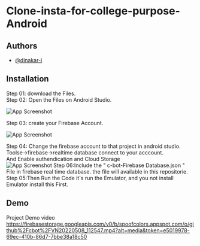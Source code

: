 
# Clone-insta-for-college-purpose-Android


## Authors

- [@dinakar-i](https://github.com/dinakar-i?tab=repositories)


## Installation
Step 01: download the Files.    
Step 02: Open the Files on Android Studio.
    
![App Screenshot](https://firebasestorage.googleapis.com/v0/b/spoofcolors.appspot.com/o/github%2FScreenshot%20(17).png?alt=media&token=eaccdb64-30cc-4d25-93cc-a9975d5e7c10)


Step 03: create your Firebase Account.   


![App Screenshot](https://firebasestorage.googleapis.com/v0/b/spoofcolors.appspot.com/o/github%2Fscreencapture-console-firebase-google-u-0-2022-10-16-10_43_44.png?alt=media&token=1bfc41fc-f465-4e88-8877-14f6a6a27ec5)    

Step 04: Change the firebase account to that project in android studio.     
Toolse->firebase->realtime database connect to your acccount.   
And Enable authendication and Cloud Storage     
![App Screenshot](https://firebasestorage.googleapis.com/v0/b/spoofcolors.appspot.com/o/github%2FScreenshot%20(18)_LI.jpg?alt=media&token=57968540-7164-4c63-96c6-f5a76a0ea263)
Step 06:Include the " c-bot-Firebase Database.json " File in firebase real time database. the file will available in this repositorie.   
Step 05:Then Run the Code it's run the Emulator, and you not install Emulator install this First.
## Demo

Project Demo video
https://firebasestorage.googleapis.com/v0/b/spoofcolors.appspot.com/o/github%2Fcbot%2FVN20220508_112547.mp4?alt=media&token=e5019978-69ec-410b-86d7-7bbe38a18c50
